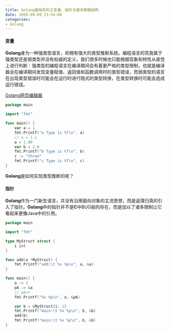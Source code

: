 ```yaml
---
title: Golang基础系列之变量、指针与基本数据结构
date: 2020-09-09 13:54:00
categories:
- Golang
---
```


#### 变量

**Golang**身为一种强类型语言，却拥有强大的类型推断系统。编程语言的究竟属于强类型还是弱类型并没有权威的定义，我们很多时候也只能根据现象和特性从直觉上进行判断：强类型的编程语言在编译期间会有着更严格的类型限制，也就是编译器会在编译期间发现变量赋值、返回值和函数调用时的类型错误，而弱类型的语言在出现类型错误时可能会在运行时进行隐式的类型转换，在类型转换时可能会造成运行错误。

[Golang网页编辑器](https://golang.org/)

```go
package main

import "fmt"

func main() {
	var a = 1
	fmt.Printf("a Type is %T\n", a)
	// a = 1.1
	a = 1.00
	var b = 2.0
	fmt.Printf("b Type is %T\n", b)
	c := "three"
	fmt.Printf("c Type is %T\n", c)
}
```

**Golang**是如何实现类型推断的呢？



#### 指针

**Golang**作为一门新生语言，并没有沿用面向对象的主流思想，而是返璞归真的引入了指针。**Golang**中的指针并不是**C**中BUG般的存在，而是加以了诸多限制让它看起来更像Java中的引用。

```go
package main

import "fmt"

type MyStruct struct {
	i int
}

func add(a *MyStruct) {
	fmt.Printf("add:\t %v %p\n", a, &a)
}

func main() {
	a := 1
	pA := &a
	// pA++
	fmt.Printf("%v %p\n", a, &pA)

	var b = &MyStruct{i: 1}
	fmt.Printf("main:\t %v %p\n", b, &b)
	add(b)
	fmt.Printf("main:\t %v %p\n", b, &b)
}
```

